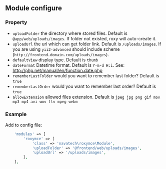 Module configure
---
### Property

* `uploadFolder` the directory where stored files. Default is `@app/web/uploads/images`. If folder not existed, roxy will auto-create it.
* `uploadUrl` the url which can get folder link. Default is `/uploads/images`. If you are using `yii2-advanced` should include scheme (`http://frontend.domain.com/uploads/images`).
* `defaultView` display type. Default is `thumb`
* `dateFormat` Datetime format. Default is `Y-m-d H:i`. See: http://php.net/manual/en/function.date.php
* `rememberLastFolder` would you want to remember last folder? Default is `true`
* `rememberLastOrder` would you want to remember last order? Default is `true`
* `allowExtension` allowed files extension. Default is `jpeg jpg png gif mov mp3 mp4 avi wmv flv mpeg webm`

### Example
Add to config file:
```php
	'modules' => [
		'roxymce' => [
			'class' => 'navatech\roxymce\Module',
			'uploadFolder' => '@frontend/web/uploads/images',
			'uploadUrl' => '/uploads/images',
		],
	],
```
